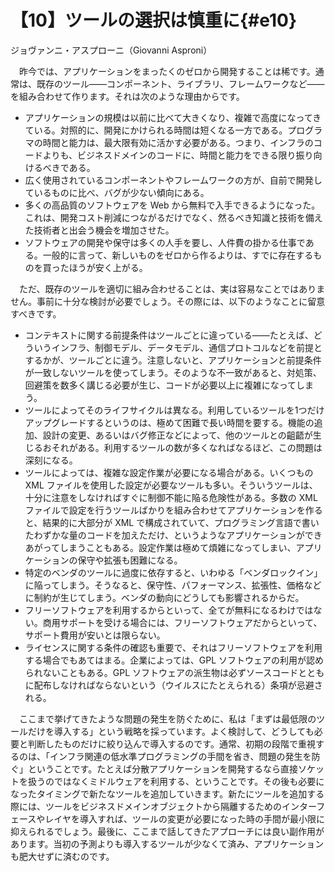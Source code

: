 # 【10】ツールの選択は慎重に{#e10}

<div class="author">ジョヴァンニ・アスプローニ（Giovanni Asproni）</div>

　昨今では、アプリケーションをまったくのゼロから開発することは稀です。通常は、既存のツール&mdash;&mdash;コンポーネント、ライブラリ、フレームワークなど&mdash;&mdash;を組み合わせて作ります。それは次のような理由からです。

* アプリケーションの規模は以前に比べて大きくなり、複雑で高度になってきている。対照的に、開発にかけられる時間は短くなる一方である。プログラマの時間と能力は、最大限有効に活かす必要がある。つまり、インフラのコードよりも、ビジネスドメインのコードに、時間と能力をできる限り振り向けるべきである。
* 広く使用されているコンポーネントやフレームワークの方が、自前で開発しているものに比べ、バグが少ない傾向にある。
* 多くの高品質のソフトウェアを Web から無料で入手できるようになった。これは、開発コスト削減につながるだけでなく、然るべき知識と技術を備えた技術者と出会う機会を増加させた。
* ソフトウェアの開発や保守は多くの人手を要し、人件費の掛かる仕事である。一般的に言って、新しいものをゼロから作るよりは、すでに存在するものを買ったほうが安く上がる。

　ただ、既存のツールを適切に組み合わせることは、実は容易なことではありません。事前に十分な検討が必要でしょう。その際には、以下のようなことに留意すべきです。

* コンテキストに関する前提条件はツールごとに違っている&mdash;&mdash;たとえば、どういうインフラ、制御モデル、データモデル、通信プロトコルなどを前提とするかが、ツールごとに違う。注意しないと、アプリケーションと前提条件が一致しないツールを使ってしまう。そのような不一致があると、対処策、回避策を数多く講じる必要が生じ、コードが必要以上に複雑になってしまう。
* ツールによってそのライフサイクルは異なる。利用しているツールを1つだけアップグレードするというのは、極めて困難で長い時間を要する。機能の追加、設計の変更、あるいはバグ修正などによって、他のツールとの齟齬が生じるおそれがある。利用するツールの数が多くなればなるほど、この問題は深刻になる。
* ツールによっては、複雑な設定作業が必要になる場合がある。いくつもの XML ファイルを使用した設定が必要なツールも多い。そういうツールは、十分に注意をしなければすぐに制御不能に陥る危険性がある。多数の XML ファイルで設定を行うツールばかりを組み合わせてアプリケーションを作ると、結果的に大部分が XML で構成されていて、プログラミング言語で書いたわずかな量のコードを加えただけ、というようなアプリケーションができあがってしまうこともある。設定作業は極めて煩雑になってしまい、アプリケーションの保守や拡張も困難になる。
* 特定のベンダのツールに過度に依存すると、いわゆる「ベンダロックイン」に陥ってしまう。そうなると、保守性、パフォーマンス、拡張性、価格などに制約が生じてしまう。ベンダの動向にどうしても影響されるからだ。
* フリーソフトウェアを利用するからといって、全てが無料になるわけではない。商用サポートを受ける場合には、フリーソフトウェアだからといって、サポート費用が安いとは限らない。
* ライセンスに関する条件の確認も重要で、それはフリーソフトウェアを利用する場合でもあてはまる。企業によっては、GPL ソフトウェアの利用が認められないこともある。GPL ソフトウェアの派生物は必ずソースコードとともに配布しなければならないという（ウイルスにたとえられる）条項が忌避される。

　ここまで挙げてきたような問題の発生を防ぐために、私は「まずは最低限のツールだけを導入する」という戦略を採っています。よく検討して、どうしても必要と判断したものだけに絞り込んで導入するのです。通常、初期の段階で重視するのは、「インフラ関連の低水準プログラミングの手間を省き、問題の発生を防ぐ」ということです。たとえば分散アプリケーションを開発するなら直接ソケットを扱うのではなくミドルウェアを利用する、ということです。その後も必要になったタイミングで新たなツールを追加していきます。新たにツールを追加する際には、ツールをビジネスドメインオブジェクトから隔離するためのインターフェースやレイヤを導入すれば、ツールの変更が必要になった時の手間が最小限に抑えられるでしょう。最後に、ここまで話してきたアプローチには良い副作用があります。当初の予測よりも導入するツールが少なくて済み、アプリケーションも肥大せずに済むのです。
